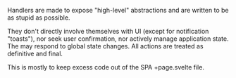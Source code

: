 Handlers are made to expose "high-level" abstractions and are written to be as stupid as possible. 

They don't directly involve themselves with UI (except for notification "toasts"), 
nor seek user confirmation, nor actively manage application state.  
The may respond to global state changes. All actions are treated 
as definitive and final.

This is mostly to keep excess code out of the SPA +page.svelte file.